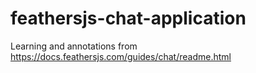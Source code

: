 # feathersjs-chat-application
Learning and annotations from https://docs.feathersjs.com/guides/chat/readme.html
